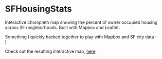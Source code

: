 # SFHousingStats
Interactive choropleth map showing the percent of owner occupied housing across SF neighborhoods. Built with Mapbox and Leaflet.

Something I quickly hacked together to play with Mapbox and SF city data : )

Check out the resulting interactive map, [here](http://sf-housing-stats.herokuapp.com/).
